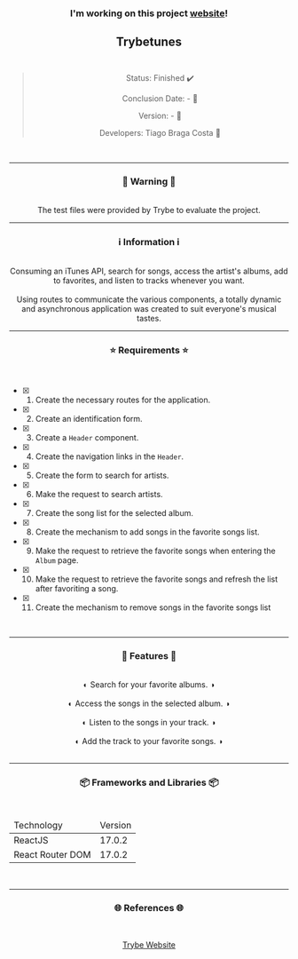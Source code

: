 <div align="center">
  <h3>
    I'm working on this project <a href="-"> website</a>! 
  <h3>
  <h2>
    Trybetunes
    <br><br>
  </h2>

  > Status: Finished ✔️
  >
  > Conclusion Date: - 📆
  >
  > Version: - 🧪
  >
  > Developers: Tiago Braga Costa 👤

  <br>
  <hr>
  <h3>
    🚨 Warning 🚨
  </h3>
  <br>
  <span> The test files were provided by Trybe to evaluate the project. </span>
  <br>
  <hr>
  <h3>
    ℹ️ Information ℹ️
  </h3>
  <br>
  <span> Consuming an iTunes API, search for songs, access the artist's albums, add to favorites, and listen to tracks whenever you want. </span> 
  <br><br>
  <span> Using routes to communicate the various components, a totally dynamic and asynchronous application was created to suit everyone's musical tastes. </span>
  <br>
  <hr>
  <h3>
    ⭐ Requirements ⭐
  </h3>
  <div align="left">
  <br>
  
- [X] 1. Create the necessary routes for the application.
- [X] 2. Create an identification form.
- [X] 3. Create a `Header` component.
- [X] 4. Create the navigation links in the `Header`.
- [X] 5. Create the form to search for artists.
- [X] 6. Make the request to search artists.
- [X] 7. Create the song list for the selected album.
- [X] 8. Create the mechanism to add songs in the favorite songs list.
- [X] 9. Make the request to retrieve the favorite songs when entering the `Album` page.
- [X] 10. Make the request to retrieve the favorite songs and refresh the list after favoriting a song.
- [X] 11. Create the mechanism to remove songs in the favorite songs list
  </div>
  <br>
  <hr>
  <h3>
   📄 Features 📄
  </h3>
  <br>
  <span> ◐ Search for your favorite albums. ◑ </span>
  <br><br>
  <span> ◐ Access the songs in the selected album. ◑ </span>
  <br><br>
    <span> ◐ Listen to the songs in your track. ◑ </span>
  <br><br>
    <span> ◐ Add the track to your favorite songs. ◑ </span>
  <br><br>
  <hr>
  <h3>
    📦 Frameworks and Libraries 📦
  </h3>
  <br>
  <table>
    <thead>
      <td> Technology </td>
      <td> Version </td>
    </thead>
    <tbody>
      <tr>
        <td> ReactJS </td>
        <td> 17.0.2 </td>
      </tr>
      <tr>
        <td> React Router DOM </td>
        <td> 17.0.2 </td>
      </tr>
    </tbody>
  </table>
  <br>
  <hr>
  <h3>
    🌐 References 🌐
  </h3>
    <br>
    <p> <a href="https://www.betrybe.com/"> Trybe Website </a> </p>
</div>


